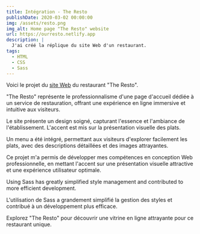 ```yaml
---
title: Intégration - The Resto
publishDate: 2020-03-02 00:00:00
img: /assets/resto.png
img_alt: Home page "The Resto" website
url: https://ourresto.netlify.app
description: |
  J'ai créé la réplique du site Web d'un restaurant.
tags:
  - HTML
  - CSS
  - Sass
---
```


Voici le projet du <a href="https://ourresto.netlify.app">site Web</a> du restaurant "The Resto".

"The Resto" représente le professionnalisme d'une page d'accueil dédiée à un service de restauration, offrant une expérience en ligne immersive et intuitive aux visiteurs.

Le site présente un design soigné, capturant l'essence et l'ambiance de l'établissement. L'accent est mis sur la présentation visuelle des plats.

Un menu a été intégré, permettant aux visiteurs d'explorer facilement les plats, avec des descriptions détaillées et des images attrayantes.

Ce projet m'a permis de développer mes compétences en conception Web professionnelle, en mettant l'accent sur une présentation visuelle attractive et une expérience utilisateur optimale.

Using Sass has greatly simplified style management and contributed to more efficient development.

L'utilisation de Sass a grandement simplifié la gestion des styles et contribué à un développement plus efficace.

Explorez "The Resto" pour découvrir une vitrine en ligne attrayante pour ce restaurant unique.
